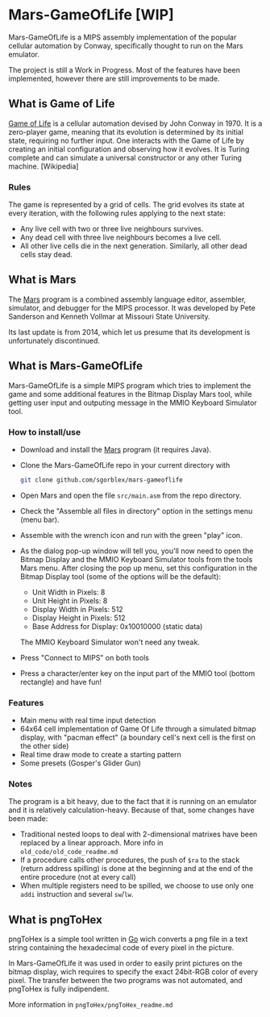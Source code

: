 # Mars-GameOfLife [WIP]
Mars-GameOfLife is a MIPS assembly implementation of the popular cellular automation by Conway, specifically thought to run on the Mars emulator.

The project is still a Work in Progress. Most of the features have been implemented, however there are still improvements to be made.


## What is Game of Life
[Game of Life] is a cellular automation devised by John Conway in 1970. It is a zero-player game, meaning that its evolution is determined by its initial state, requiring no further input. One interacts with the Game of Life by creating an initial configuration and observing how it evolves. It is Turing complete and can simulate a universal constructor or any other Turing machine. [Wikipedia]

[Game of Life]: https://en.wikipedia.org/wiki/Conway's_Game_of_Life

### Rules
The game is represented by a grid of cells. The grid evolves its state at every iteration, with the following rules applying to the next state:
- Any live cell with two or three live neighbours survives.
- Any dead cell with three live neighbours becomes a live cell.
- All other live cells die in the next generation. Similarly, all other dead cells stay dead.


## What is Mars
The [Mars] program is a combined assembly language editor, assembler, simulator, and debugger for the MIPS processor. It was developed by Pete Sanderson and Kenneth Vollmar at Missouri State University.

Its last update is from 2014, which let us presume that its development is unfortunately discontinued.

[Mars]: https://courses.missouristate.edu/KenVollmar/MARS/index.htm


## What is Mars-GameOfLife
Mars-GameOfLife is a simple MIPS program which tries to implement the game and some additional features in the Bitmap Display Mars tool, while getting user input and outputing message in the MMIO Keyboard Simulator tool.

### How to install/use
- Download and install the [Mars] program (it requires Java).
- Clone the Mars-GameOfLife repo in your current directory with
	```sh
	git clone github.com/sgorblex/mars-gameoflife
	```
- Open Mars and open the file `src/main.asm` from the repo directory.
- Check the "Assemble all files in directory" option in the settings menu (menu bar).
- Assemble with the wrench icon and run with the green "play" icon.
- As the dialog pop-up window will tell you, you'll now need to open the Bitmap Display and the MMIO Keyboard Simulator tools from the tools Mars menu. After closing the pop up menu, set this configuration in the Bitmap Display tool (some of the options will be the default):
	- Unit Width in Pixels: 8
	- Unit Height in Pixels: 8
	- Display Width in Pixels: 512
	- Display Height in Pixels: 512
	- Base Address for Display: 0x10010000 (static data)

  The MMIO Keyboard Simulator won't need any tweak.
- Press "Connect to MIPS" on both tools
- Press a character/enter key on the input part of the MMIO tool (bottom rectangle) and have fun!

### Features
- Main menu with real time input detection
- 64x64 cell implementation of Game Of Life through a simulated bitmap display, with "pacman effect" (a boundary cell's next cell is the first on the other side)
- Real time draw mode to create a starting pattern
- Some presets (Gosper's Glider Gun)

### Notes
The program is a bit heavy, due to the fact that it is running on an emulator and it is relatively calculation-heavy. Because of that, some changes have been made:
- Traditional nested loops to deal with 2-dimensional matrixes have been replaced by a linear approach. More info in `old_code/old_code_readme.md`
- If a procedure calls other procedures, the push of `$ra` to the stack (return address spilling) is done at the beginning and at the end of the entire procedure (not at every call)
- When multiple registers need to be spilled, we choose to use only one `addi` instruction and several `sw`/`lw`.

## What is pngToHex
pngToHex is a simple tool written in [Go] wich converts a png file in a text string containing the hexadecimal code of every pixel in the picture.

In Mars-GameOfLife it was used in order to easily print pictures on the bitmap display, wich requires to specify the exact 24bit-RGB color of every pixel. The transfer between the two programs was not automated, and pngToHex is fully indipendent.

More information in `pngToHex/pngToHex_readme.md`

[Go]: https://golang.org
